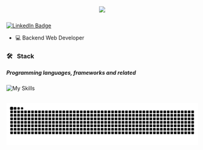 <h1 align="center">
  <a href="https://git.io/typing-svg">
    <img src="https://readme-typing-svg.herokuapp.com/?lines=Hello,+There!+👋;This+is+PedroSS11+...;Nice+to+meet+you!&center=true&size=30">
  </a>
</h1>

[![LinkedIn Badge](https://img.shields.io/badge/LinkedIn-0077B5?style=for-the-badge&logo=linkedin)](https://www.linkedin.com/in/pedrohenriquedev/)

- 💻 Backend Web Developer

<!-- <div>
  <img align="right"
    src="https://github-readme-stats.vercel.app/api/top-langs/?username=PedroSS11&layout=compact&langs_count=10&theme=radical"
    alt="Ranking mostrando as linguagens de programacao mais utilizadas por Pedro">
</div>
-->
<div align="left">

### 🛠 &nbsp; Stack

##### Programming languages, frameworks and related

![My Skills](https://skillicons.dev/icons?i=js,ts,java,spring,react,nodejs,express,cs,docker,postgres,mysql,mongodb)
</div>

<br>

<picture align="center">
  <source media="(prefers-color-scheme: dark)" srcset="https://raw.githubusercontent.com/pedross11/pedross11/output/github-contribution-grid-snake-dark.svg">
  <source media="(prefers-color-scheme: light)" srcset="https://raw.githubusercontent.com/pedross11/pedross11/output/github-contribution-grid-snake-dark.svg">
  <img align="center" alt="github contribution grid snake animation" src="https://raw.githubusercontent.com/pedross11/pedross11/output/github-contribution-grid-snake.svg">
</picture>

